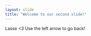 ```yaml
---
layout: slide
title: "Welcome to our second slide!"
---
```

Lasse <3
Use the left arrow to go back!
